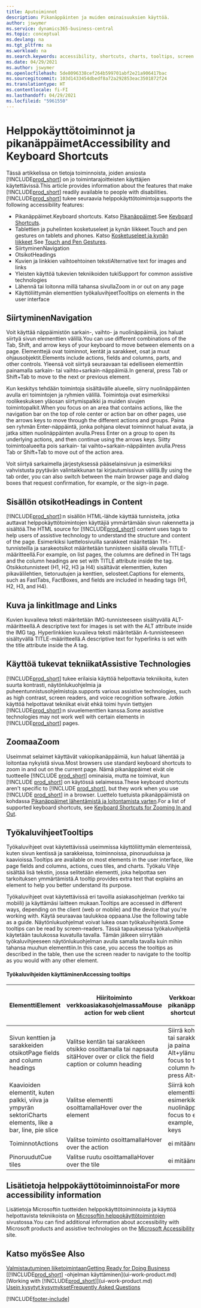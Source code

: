 ```yaml
---
title: Aputoiminnot
description: Pikanäppäinten ja muiden ominaisuuksien käyttöä.
author: jswymer
ms.service: dynamics365-business-central
ms.topic: conceptual
ms.devlang: na
ms.tgt_pltfrm: na
ms.workload: na
ms.search.keywords: accessibility, shortcuts, charts, tooltips, screen reader
ms.date: 04/29/2021
ms.author: jswymer
ms.openlocfilehash: 5de8096338cef264b599701abf2e21a906417bac
ms.sourcegitcommit: 103d1433454dbedf8a72a292853eac3501872f24
ms.translationtype: HT
ms.contentlocale: fi-FI
ms.lasthandoff: 04/29/2021
ms.locfileid: "5961550"
---
```

# <a name="accessibility-and-keyboard-shortcuts"></a><span data-ttu-id="c8a52-103">Helppokäyttötoiminnot ja pikanäppäimet</span><span class="sxs-lookup"><span data-stu-id="c8a52-103">Accessibility and Keyboard Shortcuts</span></span>

<span data-ttu-id="c8a52-104">Tässä artikkelissa on tietoja toiminnoista, joiden ansiosta [!INCLUDE[prod_short](includes/prod_short.md)] on jo toimintarajoitteisten käyttäjien käytettävissä.</span><span class="sxs-lookup"><span data-stu-id="c8a52-104">This article provides information about the features that make [!INCLUDE[prod_short](includes/prod_short.md)] readily available to people with disabilities.</span></span> [!INCLUDE[prod_short](includes/prod_short.md)] <span data-ttu-id="c8a52-105">tukee seuraavia helppokäyttötoimintoja:</span><span class="sxs-lookup"><span data-stu-id="c8a52-105">supports the following accessibility features:</span></span>  

- <span data-ttu-id="c8a52-106">Pikanäppäimet.</span><span class="sxs-lookup"><span data-stu-id="c8a52-106">Keyboard shortcuts.</span></span> <span data-ttu-id="c8a52-107">Katso [Pikanäppäimet](keyboard-shortcuts.md).</span><span class="sxs-lookup"><span data-stu-id="c8a52-107">See [Keyboard Shortcuts](keyboard-shortcuts.md).</span></span>
- <span data-ttu-id="c8a52-108">Tablettien ja puhelinten kosketuseleet ja kynän liikkeet.</span><span class="sxs-lookup"><span data-stu-id="c8a52-108">Touch and pen gestures on tablets and phones.</span></span> <span data-ttu-id="c8a52-109">Katso [Kosketuseleet ja kynän liikkeet](touch-gestures.md).</span><span class="sxs-lookup"><span data-stu-id="c8a52-109">See [Touch and Pen Gestures](touch-gestures.md).</span></span>
- <span data-ttu-id="c8a52-110">Siirtyminen</span><span class="sxs-lookup"><span data-stu-id="c8a52-110">Navigation</span></span>  
- <span data-ttu-id="c8a52-111">Otsikot</span><span class="sxs-lookup"><span data-stu-id="c8a52-111">Headings</span></span>  
- <span data-ttu-id="c8a52-112">Kuvien ja linkkien vaihtoehtoinen teksti</span><span class="sxs-lookup"><span data-stu-id="c8a52-112">Alternative text for images and links</span></span>  
- <span data-ttu-id="c8a52-113">Yleisten käyttöä tukevien tekniikoiden tuki</span><span class="sxs-lookup"><span data-stu-id="c8a52-113">Support for common assistive technologies</span></span> 
- <span data-ttu-id="c8a52-114">Lähennä tai loitonna millä tahansa sivulla</span><span class="sxs-lookup"><span data-stu-id="c8a52-114">Zoom in or out on any page</span></span>
- <span data-ttu-id="c8a52-115">Käyttöliittymän elementtien työkaluvihjeet</span><span class="sxs-lookup"><span data-stu-id="c8a52-115">Tooltips on elements in the user interface</span></span>

## <a name="navigation"></a><a name="Navigation"></a> <span data-ttu-id="c8a52-116">Siirtyminen</span><span class="sxs-lookup"><span data-stu-id="c8a52-116">Navigation</span></span>
  
<span data-ttu-id="c8a52-117">Voit käyttää näppäimistön sarkain-, vaihto- ja nuolinäppäimiä, jos haluat siirtyä sivun elementtien välillä.</span><span class="sxs-lookup"><span data-stu-id="c8a52-117">You can use different combinations of the Tab, Shift, and arrow keys of your keyboard to move between elements on a page.</span></span> <span data-ttu-id="c8a52-118">Elementtejä ovat toiminnot, kentät ja sarakkeet, osat ja muut ohjausobjektit.</span><span class="sxs-lookup"><span data-stu-id="c8a52-118">Elements include actions, fields and columns, parts, and other controls.</span></span> <span data-ttu-id="c8a52-119">Yleensä voit siirtyä seuraavaan tai edelliseen elementtiin painamalla sarkain- tai vaihto+sarkain-näppäimiä.</span><span class="sxs-lookup"><span data-stu-id="c8a52-119">In general, press Tab or Shift+Tab to move to the next or previous element.</span></span>

<span data-ttu-id="c8a52-120">Kun keskitys tehdään toimintoja sisältävälle alueelle, siirry nuolinäppäinten avulla eri toimintojen ja ryhmien välillä. Toimintoja ovat esimerkiksi roolikeskuksen yläosan siirtymispalkki ja muiden sivujen toimintopalkit.</span><span class="sxs-lookup"><span data-stu-id="c8a52-120">When you focus on an area that contains actions, like the navigation bar on the top of role center or action bar on other pages, use the arrows keys to move through the different actions and groups.</span></span> <span data-ttu-id="c8a52-121">Paina sen ryhmän Enter-näppäintä, jonka pohjana olevat toiminnot haluat avata, ja jatka sitten nuolinäppäinten avulla.</span><span class="sxs-lookup"><span data-stu-id="c8a52-121">Press Enter on a group to open its underlying actions, and then continue using the arrows keys.</span></span> <span data-ttu-id="c8a52-122">Siitty toimintoalueelta pois sarkain- tai vaihto+sarkain-näppäinten avulla.</span><span class="sxs-lookup"><span data-stu-id="c8a52-122">Press Tab or Shift+Tab to move out of the action area.</span></span>

<span data-ttu-id="c8a52-123">Voit siirtyä sarkaimella järjestyksessä pääselainsivun ja esimerkiksi vahvistusta pyytävän valintaikkunan tai kirjautumissivun välillä.</span><span class="sxs-lookup"><span data-stu-id="c8a52-123">By using the tab order, you can also switch between the main browser page and dialog boxes that request confirmation, for example, or the sign-in page.</span></span>  

## <a name="headings-in-content"></a><a name="Headings"></a><span data-ttu-id="c8a52-124">Sisällön otsikot</span><span class="sxs-lookup"><span data-stu-id="c8a52-124">Headings in Content</span></span>

<span data-ttu-id="c8a52-125">[!INCLUDE[prod_short](includes/prod_short.md)]:n sisällön HTML-lähde käyttää tunnisteita, jotka auttavat helppokäyttötoimintojen käyttäjiä ymmärtämään sivun rakennetta ja sisältöä.</span><span class="sxs-lookup"><span data-stu-id="c8a52-125">The HTML source for [!INCLUDE[prod_short](includes/prod_short.md)] content uses tags to help users of assistive technology to understand the structure and content of the page.</span></span> <span data-ttu-id="c8a52-126">Esimerkiksi luettelosivuilla sarakkeet määritetään TH.-tunnisteilla ja sarakeotsikot määritetään tunnisteen sisällä olevalla TITLE-määritteellä.</span><span class="sxs-lookup"><span data-stu-id="c8a52-126">For example, on list pages, the columns are defined in TH tags and the column headings are set with TITLE attribute inside the tag.</span></span> <span data-ttu-id="c8a52-127">Otsikkotunnisteet (H1, H2, H3 ja H4) sisältävät elementtien, kuten pikavälilehtien, tietoruutujen ja kenttien, selosteet.</span><span class="sxs-lookup"><span data-stu-id="c8a52-127">Captions for elements, such as FastTabs, FactBoxes, and fields are included in heading tags (H1, H2, H3, and H4).</span></span>  

## <a name="image-and-links"></a><a name="Images"></a> <span data-ttu-id="c8a52-128">Kuva ja linkit</span><span class="sxs-lookup"><span data-stu-id="c8a52-128">Image and Links</span></span>

<span data-ttu-id="c8a52-129">Kuvien kuvaileva teksti määritetään IMG-tunnisteeseen sisältyvällä ALT-määritteellä.</span><span class="sxs-lookup"><span data-stu-id="c8a52-129">A descriptive text for images is set with the ALT attribute inside the IMG tag.</span></span> <span data-ttu-id="c8a52-130">Hyperlinkkien kuvaileva teksti määritetään A-tunnisteeseen sisältyvällä TITLE-määritteellä.</span><span class="sxs-lookup"><span data-stu-id="c8a52-130">A descriptive text for hyperlinks is set with the title attribute inside the A tag.</span></span>  

## <a name="assistive-technologies"></a><a name="AssistiveTech"></a> <span data-ttu-id="c8a52-131">Käyttöä tukevat tekniikat</span><span class="sxs-lookup"><span data-stu-id="c8a52-131">Assistive Technologies</span></span>

[!INCLUDE[prod_short](includes/prod_short.md)] <span data-ttu-id="c8a52-132">tukee erilaisia käyttöä helpottavia tekniikoita, kuten suurta kontrasti, näytönlukuohjelmia ja puheentunnistusohjelmistoja.</span><span class="sxs-lookup"><span data-stu-id="c8a52-132">supports various assistive technologies, such as high contrast, screen readers, and voice recognition software.</span></span> <span data-ttu-id="c8a52-133">Jotkin käyttöä helpottavat tekniikat eivät ehkä toimi hyvin tiettyjen [!INCLUDE[prod_short](includes/prod_short.md)]:n sivuelementtien kanssa.</span><span class="sxs-lookup"><span data-stu-id="c8a52-133">Some assistive technologies may not work well with certain elements in [!INCLUDE[prod_short](includes/prod_short.md)] pages.</span></span>  

## <a name="zoom"></a><a name="zoom"></a><span data-ttu-id="c8a52-134">Zoomaa</span><span class="sxs-lookup"><span data-stu-id="c8a52-134">Zoom</span></span>

<span data-ttu-id="c8a52-135">Useimmat selaimet käyttävät vakiopikanäppäimiä, kun haluat lähentää ja loitontaa nykyistä sivua.</span><span class="sxs-lookup"><span data-stu-id="c8a52-135">Most browsers use standard keyboard shortcuts to zoom in and out on the current page.</span></span> <span data-ttu-id="c8a52-136">Nämä pikanäppäimet eivät ole tuotteelle [!INCLUDE [prod_short](includes/prod_short.md)] ominaisia, mutta ne toimivat, kun [!INCLUDE [prod_short](includes/prod_short.md)] on käytössä selaimessa.</span><span class="sxs-lookup"><span data-stu-id="c8a52-136">These keyboard shortcuts aren't specific to [!INCLUDE [prod_short](includes/prod_short.md)], but they work when you use [!INCLUDE [prod_short](includes/prod_short.md)] in a browser.</span></span> <span data-ttu-id="c8a52-137">Luettelo tuetuista pikanäppäimistä on kohdassa [Pikanäppäimet lähentämistä ja loitontamista varten](keyboard-shortcuts.md#zoomshortcuts).</span><span class="sxs-lookup"><span data-stu-id="c8a52-137">For a list of supported keyboard shortcuts, see [Keyboard Shortcuts for Zooming In and Out](keyboard-shortcuts.md#zoomshortcuts).</span></span>

## <a name="tooltips"></a><span data-ttu-id="c8a52-138">Työkaluvihjeet</span><span class="sxs-lookup"><span data-stu-id="c8a52-138">Tooltips</span></span>

<span data-ttu-id="c8a52-139">Työkaluvihjeet ovat käytettävissä useimmissa käyttöliittymän elementeissä, kuten sivun kentissä ja sarakkeissa, toiminnoissa, pinoruuduissa ja kaavioissa.</span><span class="sxs-lookup"><span data-stu-id="c8a52-139">Tooltips are available on most elements in the user interface, like page fields and columns, actions, cues tiles, and charts.</span></span> <span data-ttu-id="c8a52-140">Työkalu Vihje sisältää lisä tekstin, jossa selitetään elementti, joka helpottaa sen tarkoituksen ymmärtämistä.</span><span class="sxs-lookup"><span data-stu-id="c8a52-140">A tooltip provides extra text that explains an element to help you better understand its purpose.</span></span> 

<span data-ttu-id="c8a52-141">Työkaluvihjeet ovat käytettävissä eri tavoilla asiakasohjelman (verkko tai mobiili) ja käyttämäsi laitteen mukaan.</span><span class="sxs-lookup"><span data-stu-id="c8a52-141">Tooltips are accessed in different ways, depending on the client (web or mobile) and the device that you're working with.</span></span> <span data-ttu-id="c8a52-142">Käytä seuraavaa taulukkoa oppaana.</span><span class="sxs-lookup"><span data-stu-id="c8a52-142">Use the following table as a guide.</span></span> <span data-ttu-id="c8a52-143">Näytönlukuohjelmat voivat lukea osan työkaluvihjeistä.</span><span class="sxs-lookup"><span data-stu-id="c8a52-143">Some tooltips can be read by screen-readers.</span></span> <span data-ttu-id="c8a52-144">Tässä tapauksessa työkaluvihjeitä käytetään taulukossa kuvatulla tavalla. Tämän jälkeen siirrytään työkaluvihjeeseen näytönlukuohjelman avulla samalla tavalla kuin mihin tahansa muuhun elementtiin.</span><span class="sxs-lookup"><span data-stu-id="c8a52-144">In this case, you access the tooltips as described in the table, then use the screen reader to navigate to the tooltip as you would with any other element.</span></span>

#### <a name="accessing-tooltips"></a><span data-ttu-id="c8a52-145">Työkaluvihjeiden käyttäminen</span><span class="sxs-lookup"><span data-stu-id="c8a52-145">Accessing tooltips</span></span>

|<span data-ttu-id="c8a52-146">Elementti</span><span class="sxs-lookup"><span data-stu-id="c8a52-146">Element</span></span>|<span data-ttu-id="c8a52-147">Hiiritoiminto verkkoasiakasohjelmassa</span><span class="sxs-lookup"><span data-stu-id="c8a52-147">Mouse action for web client</span></span>|<span data-ttu-id="c8a52-148">Verkkoasiakasohjelman pikanäppäimet</span><span class="sxs-lookup"><span data-stu-id="c8a52-148">Keyboard shortcut for web client</span></span>|<span data-ttu-id="c8a52-149">Mobiilisovelluksen kosketusele tabletissa/puhelimessa</span><span class="sxs-lookup"><span data-stu-id="c8a52-149">Touch gesture on tablet/phone for mobile app</span></span>|<span data-ttu-id="c8a52-150">Näytönlukuohjelman tuki</span><span class="sxs-lookup"><span data-stu-id="c8a52-150">Screen reader support</span></span>|
|-------|-----------------|------------|--------------------------|---------------------|
|<span data-ttu-id="c8a52-151">Sivun kenttien ja sarakkeiden otsikot</span><span class="sxs-lookup"><span data-stu-id="c8a52-151">Page fields and column headings</span></span>|<span data-ttu-id="c8a52-152">Valitse kentän tai sarakkeen otsikko osoittamalla tai napsauta sitä</span><span class="sxs-lookup"><span data-stu-id="c8a52-152">Hover over or click the field caption or column heading</span></span>|<span data-ttu-id="c8a52-153">Siirrä kohdistus kentän tai sarakkeen otsikkoon ja paina Alt+ylänuolinäppäin</span><span class="sxs-lookup"><span data-stu-id="c8a52-153">Move focus to the field or column heading, and press Alt+Up Arrow keys</span></span>|<span data-ttu-id="c8a52-154">Napauta kentän otsikkoa</span><span class="sxs-lookup"><span data-stu-id="c8a52-154">Tap the field caption</span></span> |<span data-ttu-id="c8a52-155">kyllä</span><span class="sxs-lookup"><span data-stu-id="c8a52-155">yes</span></span>|
|<span data-ttu-id="c8a52-156">Kaavioiden elementit, kuten palkki, viiva ja ympyrän sektori</span><span class="sxs-lookup"><span data-stu-id="c8a52-156">Charts elements, like a bar, line, pie slice</span></span>|<span data-ttu-id="c8a52-157">Valitse elementti osoittamalla</span><span class="sxs-lookup"><span data-stu-id="c8a52-157">Hover over the element</span></span>|<span data-ttu-id="c8a52-158">Siirrä kohdistus elementtiin käyttämällä esimerkiksi nuolinäppäimiä</span><span class="sxs-lookup"><span data-stu-id="c8a52-158">Move focus to element, for example, by using arrow keys</span></span>|<span data-ttu-id="c8a52-159">Napauta elementtiä ja pidä sitä painettuna</span><span class="sxs-lookup"><span data-stu-id="c8a52-159">Tap and hold the element</span></span>|<span data-ttu-id="c8a52-160">kyllä</span><span class="sxs-lookup"><span data-stu-id="c8a52-160">yes</span></span>|
|<span data-ttu-id="c8a52-161">Toiminnot</span><span class="sxs-lookup"><span data-stu-id="c8a52-161">Actions</span></span>|<span data-ttu-id="c8a52-162">Valitse toiminto osoittamalla</span><span class="sxs-lookup"><span data-stu-id="c8a52-162">Hover over the action</span></span>|<span data-ttu-id="c8a52-163">ei mitään</span><span class="sxs-lookup"><span data-stu-id="c8a52-163">none</span></span>|<span data-ttu-id="c8a52-164">ei mitään</span><span class="sxs-lookup"><span data-stu-id="c8a52-164">none</span></span> |<span data-ttu-id="c8a52-165">ei</span><span class="sxs-lookup"><span data-stu-id="c8a52-165">no</span></span>|
|<span data-ttu-id="c8a52-166">Pinoruudut</span><span class="sxs-lookup"><span data-stu-id="c8a52-166">Cue tiles</span></span>|<span data-ttu-id="c8a52-167">Valitse ruutu osoittamalla</span><span class="sxs-lookup"><span data-stu-id="c8a52-167">Hover over the tile</span></span> |<span data-ttu-id="c8a52-168">ei mitään</span><span class="sxs-lookup"><span data-stu-id="c8a52-168">none</span></span>|<span data-ttu-id="c8a52-169">ei mitään</span><span class="sxs-lookup"><span data-stu-id="c8a52-169">none</span></span>|<span data-ttu-id="c8a52-170">ei</span><span class="sxs-lookup"><span data-stu-id="c8a52-170">no</span></span>|


<!--
- With a mouse, hover over the element.
- With keyboard, press the Alt+Up Arrow keys.
- On a tablet or phone, tap and hold on the element. To learn about more gestures, see [Touch and Pen Gestures](touch-gestures.md)

-->

## <a name="for-more-accessibility-information"></a><span data-ttu-id="c8a52-171">Lisätietoja helppokäyttötoiminnoista</span><span class="sxs-lookup"><span data-stu-id="c8a52-171">For more accessibility information</span></span>

<span data-ttu-id="c8a52-172">Lisätietoja Microsoftin tuotteiden helppokäyttötoiminnoista ja käyttöä helpottavista tekniikoista on [Microsoftin helppokäyttötoimintojen](https://go.microsoft.com/fwlink/?LinkId=262160) sivustossa.</span><span class="sxs-lookup"><span data-stu-id="c8a52-172">You can find additional information about accessibility with Microsoft products and assistive technologies on the [Microsoft Accessibility](https://go.microsoft.com/fwlink/?LinkId=262160) site.</span></span>

## <a name="see-also"></a><span data-ttu-id="c8a52-173">Katso myös</span><span class="sxs-lookup"><span data-stu-id="c8a52-173">See Also</span></span>

[<span data-ttu-id="c8a52-174">Valmistautuminen liiketoimintaan</span><span class="sxs-lookup"><span data-stu-id="c8a52-174">Getting Ready for Doing Business</span></span>](ui-get-ready-business.md)  
<span data-ttu-id="c8a52-175">[[!INCLUDE[prod_short](includes/prod_short.md)] -ohjelman käyttäminen](ui-work-product.md)</span><span class="sxs-lookup"><span data-stu-id="c8a52-175">[Working with [!INCLUDE[prod_short](includes/prod_short.md)]](ui-work-product.md)</span></span>  
[<span data-ttu-id="c8a52-176">Usein kysytyt kysymykset</span><span class="sxs-lookup"><span data-stu-id="c8a52-176">Frequently Asked Questions</span></span>](across-faq.md)  

[!INCLUDE[footer-include](includes/footer-banner.md)]
